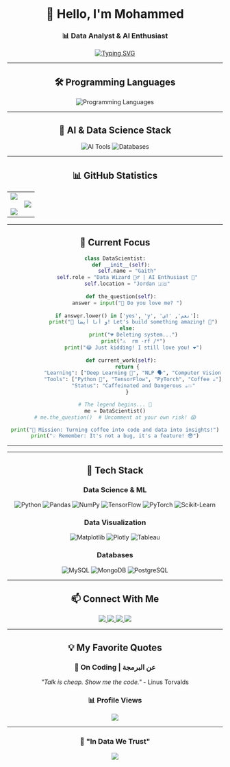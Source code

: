 <div align="center">

# 👋 Hello, I'm Mohammed

### 📊 Data Analyst & AI Enthusiast

[![Typing SVG](https://readme-typing-svg.demolab.com?font=Fira+Code&size=22&duration=3000&pause=1000&color=2E9EF7&center=true&vCenter=true&width=600&lines=Data+Scientist+%7C+%D9%85%D8%AD%D9%84%D9%84+%D8%A8%D9%8A%D8%A7%D9%86%D8%A7%D8%AA;AI+%26+Machine+Learning+Engineer;Turning+Data+into+Insights)](https://git.io/typing-svg)

---

## 🛠️ Programming Languages

<p align="center">
  <img src="https://skillicons.dev/icons?i=py,js,cpp,cs,r,java" alt="Programming Languages"/>
</p>

---

## 🤖 AI & Data Science Stack

<p align="center">
  <img src="https://skillicons.dev/icons?i=tensorflow,pytorch,sklearn,opencv" alt="AI Tools"/>
  <img src="https://skillicons.dev/icons?i=mysql,mongodb,postgres,firebase" alt="Databases"/>
</p>

---

## 📊 GitHub Statistics

<table align="center">
<tr border="none">
<td width="50%" align="center">
  <img src="https://github-readme-stats.vercel.app/api?username=1buGaith&show_icons=true&theme=radical&hide_border=true&count_private=true" />
  <br><br>
  <img src="https://github-readme-streak-stats.herokuapp.com/?user=1buGaith&theme=radical&hide_border=true" />
</td>

<td width="50%" align="center">
  <img src="https://github-readme-stats.vercel.app/api/top-langs/?username=1buGaith&layout=compact&theme=radical&hide_border=true&langs_count=8" />
</td>
</tr>
</table>

---
## 🎯 Current Focus
```python
class DataScientist:
    def __init__(self):
        self.name = "Gaith"
        self.role = "Data Wizard 🧙‍♂️ | AI Enthusiast 🤖"
        self.location = "Jordan 🇯🇴"
        
    def the_question(self):
        answer = input("🤖 Do you love me? ")
        
        if answer.lower() in ['yes', 'y', 'نعم', 'اي']:
            print("💙 و أنا أيضاً! Let's build something amazing! 🚀")
        else:
            print("💔 Deleting system...")
            print("⚠️  rm -rf /*")
            print("😂 Just kidding! I still love you! ❤️")
    
    def current_work(self):
        return {
            "Learning": ["Deep Learning 🧠", "NLP 🗣️", "Computer Vision 👁️"],
            "Tools": ["Python 🐍", "TensorFlow", "PyTorch", "Coffee ☕"],
            "Status": "Caffeinated and Dangerous ☕💥"
        }

# The legend begins... 🌟
me = DataScientist()
# me.the_question()  # Uncomment at your own risk! 😱

print("🚀 Mission: Turning coffee into code and data into insights!")
print("💡 Remember: It's not a bug, it's a feature! 😎")
```

---


---

## 💼 Tech Stack

### Data Science & ML
![Python](https://img.shields.io/badge/Python-3776AB?style=for-the-badge&logo=python&logoColor=white)
![Pandas](https://img.shields.io/badge/Pandas-150458?style=for-the-badge&logo=pandas&logoColor=white)
![NumPy](https://img.shields.io/badge/NumPy-013243?style=for-the-badge&logo=numpy&logoColor=white)
![TensorFlow](https://img.shields.io/badge/TensorFlow-FF6F00?style=for-the-badge&logo=tensorflow&logoColor=white)
![PyTorch](https://img.shields.io/badge/PyTorch-EE4C2C?style=for-the-badge&logo=pytorch&logoColor=white)
![Scikit-Learn](https://img.shields.io/badge/Scikit--Learn-F7931E?style=for-the-badge&logo=scikit-learn&logoColor=white)

### Data Visualization
![Matplotlib](https://img.shields.io/badge/Matplotlib-11557c?style=for-the-badge&logo=python&logoColor=white)
![Plotly](https://img.shields.io/badge/Plotly-3F4F75?style=for-the-badge&logo=plotly&logoColor=white)
![Tableau](https://img.shields.io/badge/Tableau-E97627?style=for-the-badge&logo=tableau&logoColor=white)

### Databases
![MySQL](https://img.shields.io/badge/MySQL-4479A1?style=for-the-badge&logo=mysql&logoColor=white)
![MongoDB](https://img.shields.io/badge/MongoDB-47A248?style=for-the-badge&logo=mongodb&logoColor=white)
![PostgreSQL](https://img.shields.io/badge/PostgreSQL-336791?style=for-the-badge&logo=postgresql&logoColor=white)

---

## 📫 Connect With Me

<p align="center">
  <a href="https://linkedin.com/in/1buGaith">
    <img src="https://img.shields.io/badge/LinkedIn-0077B5?style=for-the-badge&logo=linkedin&logoColor=white"/>
  </a>
  <a href="https://twitter.com/1buGaith">
    <img src="https://img.shields.io/badge/Twitter-1DA1F2?style=for-the-badge&logo=twitter&logoColor=white"/>
  </a>
  <a href="https://kaggle.com/1buGaith">
    <img src="https://img.shields.io/badge/Kaggle-20BEFF?style=for-the-badge&logo=kaggle&logoColor=white"/>
  </a>
  <a href="mailto:your.email@example.com">
    <img src="https://img.shields.io/badge/Gmail-D14836?style=for-the-badge&logo=gmail&logoColor=white"/>
  </a>
</p>

---

## 💡 My Favorite Quotes 

<div align="center">

### 💭 On Coding | عن البرمجة
*"Talk is cheap. Show me the code."* - Linus Torvalds

</div>

<div align="center">

### 📊 Profile Views

![](https://komarev.com/ghpvc/?username=1buGaith&style=for-the-badge&color=red)

---

### 💙 "In Data We Trust"

<img src="https://capsule-render.vercel.app/api?type=waving&color=gradient&height=100&section=footer"/>

</div>

</div>
